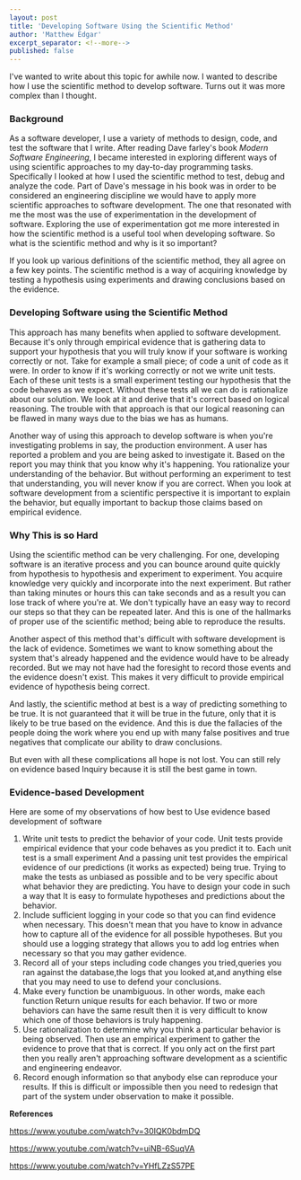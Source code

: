 ```yaml
---
layout: post
title: 'Developing Software Using the Scientific Method'
author: 'Matthew Edgar'
excerpt_separator: <!--more-->
published: false
---
```

 
I've wanted to write about this topic for awhile now. I wanted to describe how I use the scientific method to develop software. Turns out it was more complex than I thought.
<!--more-->


### Background

As a software developer, I use a variety of methods to design, code, and test the software that I write. After reading Dave farley's book _Modern Software Engineering_, I became interested in exploring different ways of using scientific approaches to my day-to-day programming tasks. Specifically I looked at how I used the scientific method to test, debug and analyze the code. Part of Dave's message in his book was in order to be considered an engineering discipline we would have to apply more scientific approaches to software development. The one that resonated with me the most was the use of experimentation in the development of software. Exploring the use of experimentation got me more interested in how the scientific method is a useful tool when developing software. So what is the scientific method and why is it so important?

If you look up various definitions of the scientific method, they all agree on a few key points. The scientific method is a way of acquiring knowledge by testing a hypothesis using experiments and drawing conclusions based on the evidence.

### Developing Software using the Scientific Method

This approach has many benefits when applied to software development. Because it's only through empirical evidence that is gathering data to support your hypothesis that you will truly know if your software is working correctly or not. Take for example a small piece; of code a unit of code as it were. In order to know if it's working correctly or not we write unit tests. Each of these unit tests is a small experiment testing our hypothesis that the code behaves as we expect. Without these tests all we can do is rationalize about our solution. We look at it and derive that it's correct based on logical reasoning. The trouble with that approach is that our logical reasoning can be flawed in many ways due to the bias we has as humans. 

Another way of using this approach to develop software is when you're investigating problems in say, the production environment. A user has reported a problem and you are being asked to investigate it. Based on the report you may think that you know why it's happening. You rationalize your understanding of the behavior. But without performing an experiment to test that understanding, you will never know if you are correct. When you look at software development from a scientific perspective it is important to explain the behavior, but equally important to backup those claims based on empirical evidence.

### Why This is so Hard

Using the scientific method can be very challenging. For one, developing software is an iterative process and you can bounce around quite quickly from hypothesis to hypothesis and experiment to experiment. You acquire knowledge very quickly and incorporate into the next experiment. But rather than taking minutes or hours this can take seconds and as a result you can lose track of where you're at. We don't typically have an easy way to record our steps so that they can be repeated later. And this is one of the hallmarks of proper use of the scientific method; being able to reproduce the results.

Another aspect of this method that's difficult with software development is the lack of evidence. Sometimes we want to know something about the system that's already happened and the evidence would have to be already recorded. But we may not have had the foresight to record those events and the evidence doesn't exist. This makes it very difficult to provide empirical evidence of hypothesis being correct.

And lastly, the scientific method at best is a way of predicting something to be true. It is not guaranteed that it will be true in the future, only that it is likely to be true based on the evidence. And this is due the fallacies of the people doing the work where you end up with many false positives and true negatives that complicate our ability to draw conclusions.

But even with all these complications all hope is not lost. You can still rely on evidence based Inquiry because it is still the best game in town. 

### Evidence-based Development

Here are some of my observations of how best to Use evidence based development of software

1. Write unit tests to predict the behavior of your code. Unit tests provide empirical evidence that your code behaves as you predict it to. Each unit test is a small experiment And a passing unit test provides the empirical evidence of our predictions (it works as expected) being true. Trying to make the tests as unbiased as possible and to be very specific about what behavior they are predicting. You have to design your code in such a way that It is easy to formulate hypotheses and predictions about the behavior.
1. Include sufficient logging in your code so that you can find evidence when necessary. This doesn't mean that you have to know in advance how to capture all of the evidence for all possible hypotheses. But you should use a logging strategy that allows you to add log entries when necessary so that you may gather evidence.
1. Record all of your steps including code changes you tried,queries you ran against the database,the logs that you looked at,and anything else that you may need to use to defend your conclusions.
1. Make every function be unambiguous. In other words, make each function Return unique results for each behavior. If two or more behaviors can have the same result then it is very difficult to know which one of those behaviors is truly happening.
1. Use rationalization to determine why you think a particular behavior is being observed. Then use an empirical experiment to gather the evidence to prove that that is correct. If you only act on the first part then you really aren't approaching software development as a scientific and engineering endeavor.
1. Record enough information so that anybody else can reproduce your results. If this is difficult or impossible then you need to redesign that part of the system under observation to make it possible.


**References**

https://www.youtube.com/watch?v=30IQK0bdmDQ

https://www.youtube.com/watch?v=uiNB-6SuqVA

https://www.youtube.com/watch?v=YHfLZzS57PE
